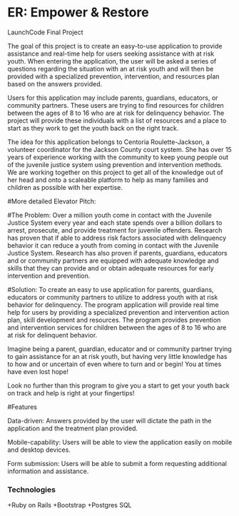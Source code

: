# ER: Empower & Restore
LaunchCode Final Project 

The goal of this project is to create an easy-to-use application to provide assistance and real-time help for users seeking assistance with at risk youth. When entering the application, the user will be asked a series of questions regarding the situation with an at risk youth and will then be provided with a specialized prevention, intervention, and resources plan based on the answers provided. 


Users for this application may include parents, guardians, educators, or community partners. These users are trying to find resources for children between the ages of 8 to 16 who are at risk for delinquency behavior. The project will provide these individuals with a list of resources and a place to start as they work to get the youth back on the right track. 


The idea for this application belongs to Centoria Roulette-Jackson, a volunteer coordinator for the Jackson County court system. She has over 15 years of experience working with the community to keep young people out of the juvenile justice system using prevention and intervention methods. We are working together on this project to get all of the knowledge out of her head and onto a scaleable platform to help as many families and children as possible with her expertise. 

#More detailed Elevator Pitch:

#The Problem: 
Over a million youth come in contact with the Juvenile Justice System every year and each state spends over a billion dollars to arrest, prosecute, and provide treatment for juvenile offenders. Research has proven that if able to address risk factors associated with delinquency behavior it can reduce a youth from coming in contact with the Juvenile Justice System. Research has also proven if parents, guardians, educators and or community partners are equipped with adequate knowledge and skills that they can provide and or obtain adequate resources for early intervention and prevention. 

#Solution: 
To create an easy to use application for parents, guardians, educators or community partners to utilize to address youth with at risk behavior for delinquency. The program application will provide real time help for users by providing a specialized prevention and intervention action plan, skill development and resources. The program provides prevention and intervention services for children between the ages of 8 to 16 who are at risk for delinquent behavior.

Imagine being a parent, guardian, educator and or community partner trying to gain assistance for an at risk youth, but having very little knowledge has to how and or uncertain of even where to turn and or begin! You at times have even lost hope!

Look no further than this program  to give you a start to get your youth back on track and help is right at your fingertips!


#Features

Data-driven: Answers provided by the user will dictate the path in the application and the treatment plan provided. 

Mobile-capability: Users will be able to view the application easily on mobile and desktop devices. 

Form submission: Users will be able to submit a form requesting additional information and assistance.

 ### Technologies

+Ruby on Rails
+Bootstrap
+Postgres SQL